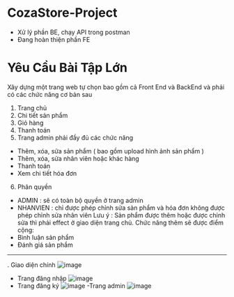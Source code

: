 # CozaStore-Project
- Xử lý phần BE, chạy API trong postman
- Đang hoàn thiện phần FE
# Yêu Cầu Bài Tập Lớn
Xây dựng một trang web tự chọn bao gồm cả Front End và BackEnd và phải có các chức năng cơ bản
sau
1) Trang chủ
2) Chi tiết sản phẩm
3) Giỏ hàng
4) Thanh toán
5) Trang admin phải đầy đủ các chức năng
- Thêm, xóa, sửa sản phẩm ( bao gồm upload hình ảnh sản phẩm )
- Thêm, xóa, sửa nhân viên hoặc khác hàng
- Thanh toán
- Xem chi tiết hóa đơn
6) Phân quyền
- ADMIN : sẽ có toàn bộ quyền ở trang admin
- NHANVIEN : chỉ được phép chỉnh sửa sản phẩm và hóa đơn không được phép chỉnh sửa
nhân viên
Lưu ý : Sản phẩm được thêm hoặc được chỉnh sửa thì phải effect ở giao diện trang chủ.
Chức năng thêm sẽ được điểm cộng:
- Bình luận sản phẩm
- Đánh giá sản phẩm
----------------------------------------------------
. Giao diện chính
![image](https://github.com/idiotman-2212/CozaStore-Project/assets/82036270/7b3192c1-3b3a-4c90-a6fd-165a976025bd)
- Trang đăng nhập
![image](https://github.com/idiotman-2212/CozaStore-Project/assets/82036270/e9b3dcab-2b01-4b6f-b0e4-f6f3209f9e11)
- Trang đăng ký
![image](https://github.com/idiotman-2212/CozaStore-Project/assets/82036270/e0324cf3-3619-466f-a954-e5bd7c973c2b)
-Trang admin
![image](https://github.com/idiotman-2212/CozaStore-Project/assets/82036270/6fc38b02-e12c-4b91-8e29-016f53579792)

